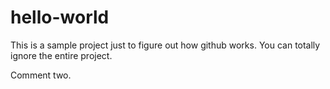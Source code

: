 hello-world
===========
This is a sample project just to figure out how github works.  You can totally ignore the entire project.

Comment two.
